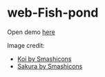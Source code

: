 # web-Fish-pond
Open demo [here](https://angkasa27.github.io/web-Fish-pond/)

Image credit:
- [Koi by Smashicons](https://www.flaticon.com/free-icon/koi-fish_2159723)
- [Sakura by Smashicons](https://www.flaticon.com/free-icon/sakura_2159627)
